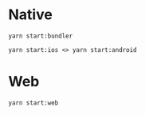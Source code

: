 # Native

    yarn start:bundler
    
    yarn start:ios <> yarn start:android

# Web

    yarn start:web

